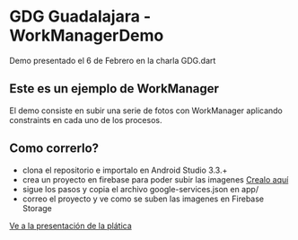 # GDG Guadalajara - WorkManagerDemo
Demo presentado el 6 de Febrero en la charla GDG.dart
## Este es un ejemplo de WorkManager
El demo consiste en subir una serie de fotos con WorkManager aplicando constraints en cada uno de los procesos.
## Como correrlo?
- clona el repositorio e importalo en Android Studio 3.3.+
- crea un proyecto en firebase para poder subir las imagenes [Crealo aquí](https://console.firebase.google.com/u/0/?hl=es-419)
- sigue los pasos y copia el archivo google-services.json en app/
- correo el proyecto y ve como se suben las imagenes en Firebase Storage

[Ve a la presentación de la plática](https://docs.google.com/presentation/d/1Q82tRAnVlbyIw_zKbdR7LXlh_6nh8VvoT1V6id4lcDw/edit?usp=sharing)
